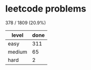 # leetcode problems

378 / 1809 (20.9%)

| level  | done     |
| ------ | -------- |
| easy   | 311   |
| medium | 65 |
| hard   | 2   |

